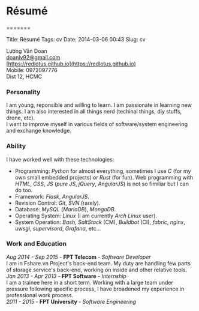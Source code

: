 # Résumé
=======

Title: Résumé
Tags: cv
Date: 2014-03-06 00:43
Slug: cv

Lương Văn Doan  
[doanlv92@gmail.com](doanlv92@gmail.com)  
[https://redlotus.github.io](https://redlotus.github.io)   
Mobile: 0972097776  
Dist 12, HCMC  

### Personality
I am young, reponsible and willing to learn. I am passionate in learning new things. I am also interested in all things nerd (techinal things, diy stuffs, drone, etc).  
I want to improve myself in various fields of software/system engineering and exchange knowledge.
### Ability  
I have worked well with these technologies:  

- Programming: _Python_ for almost everything, sometimes I use _C_ (for my own small embedded projects) or _Rust_ (for fun). Web programming with _HTML_, _CSS_, _JS_ (_pure JS_, _jQuery_, _AngularJS_) is not so fimiliar but I can do too.  
- Framework: _Flask_, _AngularJS_.  
- Revision Control: _Git_, _SVN_ (rarely).  
- Database: _MySQL_ (_MariaDB_), _MongoDB_. 
- Operating System: _Linux_ (I am currently _Arch Linux_ user).  
- System Operation: _Bash_, _SaltStack_ (CM), _Buildbot_ (CI), _fabric_, _nginx_, _uwsgi_, _supervisord_, _Grafana_, etc...  

### Work and Education
_Aug 2014 - Sep 2015_ - __FPT Telecom__ - _Software Developer_   
I am in Fshare.vn Project's back-end team. My duty are handling few parts of storage service's back-end, working on inside and other relative tools.  
_Jan 2013 - Apr 2013_ - __FPT Software__ - _Internship_  
I am a trainee here in a short term. Working with a large team under pressure following specific process, I have broadened my experience in professional work process.  
_2011 - 2015_ - __FPT University__ - _Software Engineering_
